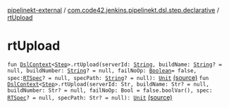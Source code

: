 [pipelinekt-external](../index.md) / [com.code42.jenkins.pipelinekt.dsl.step.declarative](index.md) / [rtUpload](./rt-upload.md)

# rtUpload

`fun `[`DslContext`](../com.code42.jenkins.pipelinekt.dsl/-dsl-context/index.md)`<`[`Step`](../com.code42.jenkins.pipelinekt.core.step/-step/index.md)`>.rtUpload(serverId: `[`String`](https://kotlinlang.org/api/latest/jvm/stdlib/kotlin/-string/index.html)`, buildName: `[`String`](https://kotlinlang.org/api/latest/jvm/stdlib/kotlin/-string/index.html)`? = null, buildNumber: `[`String`](https://kotlinlang.org/api/latest/jvm/stdlib/kotlin/-string/index.html)`? = null, failNoOp: `[`Boolean`](https://kotlinlang.org/api/latest/jvm/stdlib/kotlin/-boolean/index.html)` = false, spec: `[`RTSpec`](../com.code42.jenkins.pipelinekt.core.artifactory/-r-t-spec/index.md)`? = null, specPath: `[`String`](https://kotlinlang.org/api/latest/jvm/stdlib/kotlin/-string/index.html)`? = null): `[`Unit`](https://kotlinlang.org/api/latest/jvm/stdlib/kotlin/-unit/index.html) [(source)](https://github.com/code42/pipelinekt/tree/master/dsl/src/main/kotlin/com/code42/jenkins/pipelinekt/dsl/step/declarative/RtUpload.kt#L12)
`fun `[`DslContext`](../com.code42.jenkins.pipelinekt.dsl/-dsl-context/index.md)`<`[`Step`](../com.code42.jenkins.pipelinekt.core.step/-step/index.md)`>.rtUpload(serverId: Str, buildName: Str? = null, buildNumber: Str? = null, failNoOp: Bool = false.boolVar(), spec: `[`RTSpec`](../com.code42.jenkins.pipelinekt.core.artifactory/-r-t-spec/index.md)`? = null, specPath: Str? = null): `[`Unit`](https://kotlinlang.org/api/latest/jvm/stdlib/kotlin/-unit/index.html) [(source)](https://github.com/code42/pipelinekt/tree/master/dsl/src/main/kotlin/com/code42/jenkins/pipelinekt/dsl/step/declarative/RtUpload.kt#L23)